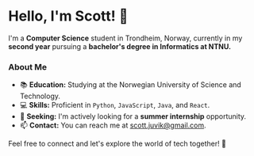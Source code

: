# Hello, I'm Scott! 👋

I'm a **Computer Science** student in Trondheim, Norway, currently in my **second year** pursuing a **bachelor's degree in Informatics at NTNU.**

### About Me

- 📚 **Education:** Studying at the Norwegian University of Science and Technology.
- 💻 **Skills:** Proficient in `Python`, `JavaScript`, `Java`, and `React`.
- 👀 **Seeking:** I'm actively looking for a **summer internship** opportunity.
- 📫 **Contact:** You can reach me at [scott.juvik@gmail.com](mailto:scott.juvik@gmail.com).


Feel free to connect and let's explore the world of tech together! 🚀
